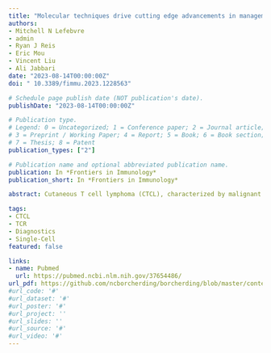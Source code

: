 ```yaml
---
title: "Molecular techniques drive cutting edge advancements in management of cutaneous T cell lymphoma"
authors:
- Mitchell N Lefebvre
- admin 
- Ryan J Reis
- Eric Mou
- Vincent Liu
- Ali Jabbari
date: "2023-08-14T00:00:00Z"
doi: " 10.3389/fimmu.2023.1228563"

# Schedule page publish date (NOT publication's date).
publishDate: "2023-08-14T00:00:00Z"

# Publication type.
# Legend: 0 = Uncategorized; 1 = Conference paper; 2 = Journal article;
# 3 = Preprint / Working Paper; 4 = Report; 5 = Book; 6 = Book section;
# 7 = Thesis; 8 = Patent
publication_types: ["2"]

# Publication name and optional abbreviated publication name.
publication: In *Frontiers in Immunology*
publication_short: In *Frontiers in Immunology*

abstract: Cutaneous T cell lymphoma (CTCL), characterized by malignant T cells infiltrating the skin with potential for dissemination, remains a challenging disease to diagnose and treat due to disease heterogeneity, treatment resistance, and lack of effective and standardized diagnostic and prognostic clinical tools. Currently, diagnosis of CTCL practically relies on clinical presentation, histopathology, and immunohistochemistry. These methods are collectively fraught with limitations in sensitivity and specificity. Fortunately, recent advances in flow cytometry, polymerase chain reaction, high throughput sequencing, and other molecular techniques have shown promise in improving diagnosis and treatment of CTCL. Examples of these advances include T cell receptor clonotyping via sequencing to detect CTCL earlier in the disease course and single-cell RNA sequencing to identify gene expression patterns that commonly drive CTCL pathogenesis. Experience with these techniques has afforded novel insights which may translate into enhanced diagnostic and therapeutic approaches for CTCL.

tags:
- CTCL
- TCR
- Diagnostics
- Single-Cell
featured: false

links:
- name: Pubmed
  url: https://pubmed.ncbi.nlm.nih.gov/37654486/
url_pdf: https://github.com/ncborcherding/borcherding/blob/master/content/publication/lefebvre2023molecular.pdf
#url_code: '#'
#url_dataset: '#'
#url_poster: '#'
#url_project: ''
#url_slides: ''
#url_source: '#'
#url_video: '#'
---
```


